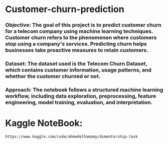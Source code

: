# Customer-churn-prediction
### Objective: The goal of this project is to predict customer churn for a telecom company using machine learning techniques. Customer churn refers to the phenomenon where customers stop using a company's services. Predicting churn helps businesses take proactive measures to retain customers.
### Dataset: The dataset used is the Telecom Churn Dataset, which contains customer information, usage patterns, and whether the customer churned or not.
### Approach: The notebook follows a structured machine learning workflow, including data exploration, preprocessing, feature engineering, model training, evaluation, and interpretation.
# Kaggle NoteBook:
    https://www.kaggle.com/code/ahmedelhamamy/dsmentorship-task
